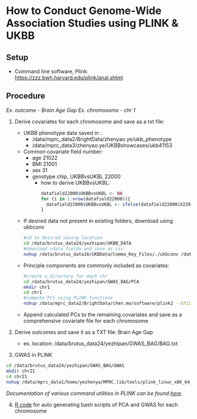 # How to Conduct Genome-Wide Association Studies using PLINK & UKBB


## Setup
  - Command line software, Plink: https://zzz.bwh.harvard.edu/plink/anal.shtml

## Procedure
_Ex. outcome - Brain Age Gap_
_Ex. chromosome - chr 1_
1. Derive covariates for each chromosome and save as a txt file:
   * UKBB phenotype data saved in :
        - /data/mprc_data2/BrightData/zhenyao.ye/ukb_phenotype
        - /data/mprc_data3/zhenyao.ye/UKBBshowcases/ukb41153
   * Common covariate field number: 
        - age 21022
        - BMI 21001
        - sex 31
        - genotype chip, UKBBvsUKBL 22000
          - how to derive UKBBvsUKBL:
              ```r
              datafield22000$UKBBvsUKBL <- NA
              for (i in 1:nrow(datafield22000)){
                datafield22000$UKBBvsUKBL <- ifelse(datafield22000$X22000.0.0 %in% c(-1:-11), 1, 0)
              }
              ```
   * If desired data not present in existing folders, download using ukbconv
      ```bash
      #cd to desired saving location
      cd /data/brutus_data24/yezhipan/UKBB_DATA
      #download <data field> and save as csv
      nohup /data/brutus_data16/UKBData/Comma_Key_Files/./ukbconv /data/mprc_data2/ukbb/ukb41153.enc_ukb csv -s<data field> -o<save name> &
      ```
   * Principle components are commonly included as covariates:
      ```bash
      #create a directory for each chr
      cd /data/brutus_data24/yezhipan/GWAS_BAG/PCA
      mkdir chr1 
      cd chr1 
      #compute PCs using PLINK functions
      nohup /data/mprc_data2/BrightData/chen.mo/software/plink2 --bfile /data/mprc_data2/BrightData/chen.mo/ukb_gwas/after_filtration/maf0.01/chr1/filter_white_chr1 --chr 1 --pca 10 approx allele-wts --keep /data/brutus_data24/yezhipan/GWAS_BAG/BAGeid.txt --out /data/brutus_data24/yezhipan/GWAS_BAG/PCA/chr1/PCA_TestsetBAG_chr1  & 
      ```
   * Append calculated PCs to the remaining covariates and save as a comprehensive covariate file for each chromosome



2. Derive outcomes and save it as a TXT file: Brain Age Gap
   - ex. location: /data/brutus_data24/yezhipan/GWAS_BAG/BAG.txt

3. GWAS in PLINK
```bash
cd /data/brutus_data24/yezhipan/GWAS_BAG/GWAS 
mkdir chr21 
cd chr21 
nohup /data/mprc_data1/home/yezhenya/MPRC.lib/tools/plink_linux_x86_64_20200121/plink --bfile /data/mprc_data2/BrightData/chen.mo/ukb_gwas/after_filtration/maf0.01/chr21/filter_white_chr21 --keep /data/brutus_data24/yezhipan/GWAS_BAG/BAGeid.txt --pheno /data/brutus_data24/yezhipan/GWAS_BAG/BAG.txt --all-pheno --covar /data/brutus_data24/zhenyao.ye/PropensityScore/reBAG/GWAS/cov_TestsetBAG_chr21.txt --linear --out /data/brutus_data24/yezhipan/GWAS_BAG/GWAS/chr21/GWAS_TestsetBAG_chr21  & 
```
_Documentation of various command utilities in PLINK can be found [here](https://zzz.bwh.harvard.edu/plink/reference.shtml#options)._

4. [R code](https://github.com/xavienzo/GWAS-PLINK/blob/fd2aabb352d91ac9b806c8ded5ac75e66bc679b2/GWAS_BAG_bashgenerator.R#L1) for auto generating bash scripts of PCA and GWAS for each chromosome
